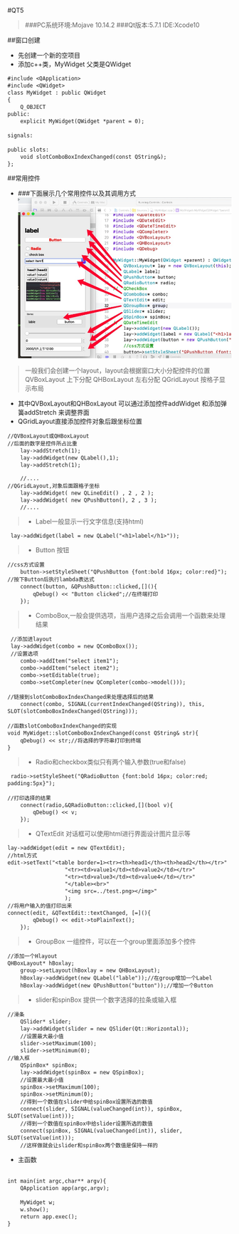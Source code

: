 #QT5

> ###PC系统环境:Mojave 10.14.2
> ###Qt版本:5.7.1 IDE:Xcode10

##窗口创建

* 先创建一个新的空项目
* 添加c++类，MyWidget 父类是QWidget

```
#include <QApplication>
#include <QWidget>
class MyWidget : public QWidget
{
    Q_OBJECT
public:
    explicit MyWidget(QWidget *parent = 0);
    
signals:

public slots:
    void slotComboBoxIndexChanged(const QString&);
};

```

##常用控件

* ###下面展示几个常用控件以及其调用方式
![](images/QtCtl.png)

> 一般我们会创建一个layout，layout会根据窗口大小分配控件的位置
> QVBoxLayout 上下分配
> QHBoxLayout 左右分配
> QGridLayout 按格子显示布局

* 其中QVBoxLayout和QHBoxLayout 可以通过添加控件addWidget 和添加弹簧addStretch 来调整界面
* QGridLayout直接添加控件对象后跟坐标位置
```
//QVBoxLayout或QHBoxLayout
//后面的数字是控件所占比重
	lay->addStretch(1);
    lay->addWidget(new QLabel(),1);
	lay->addStretch(1);
```
```
	//....
//QGridLayout,对象后面跟格子坐标
	lay->addWidget( new QLineEdit() , 2 , 2 );
	lay->addWidget( new QPushButton(), 2 , 3 );
	//....
```

> * Label一般显示一行文字信息(支持html)

```
 lay->addWidget(label = new QLabel("<h1>label</h1>"));
```

> * Button 按钮

```
//css方式设置
    button->setStyleSheet("QPushButton {font:bold 16px; color:red}");
//按下Button后执行lambda表达式
    connect(button, &QPushButton::clicked,[](){
        qDebug() << "Button clicked";//在终端打印
    });
```

> * ComboBox,一般会提供选项，当用户选择之后会调用一个函数来处理结果

```
 //添加进layout
 lay->addWidget(combo = new QComboBox());
 //设置选项
    combo->addItem("select item1");
    combo->addItem("select item2");
    combo->setEditable(true);
    combo->setCompleter(new QCompleter(combo->model()));
 
//链接到slotComboBoxIndexChanged来处理选择后的结果
    connect(combo, SIGNAL(currentIndexChanged(QString)), this, SLOT(slotComboBoxIndexChanged(QString)));
    
//函数slotComboBoxIndexChanged的实现
void MyWidget::slotComboBoxIndexChanged(const QString& str){
    qDebug() << str;//将选择的字符串打印到终端
}

```
> * Radio和checkbox类似只有两个输入参数(true和false)

```
 radio->setStyleSheet("QRadioButton {font:bold 16px; color:red; padding:5px}");

//打印选择的结果
    connect(radio,&QRadioButton::clicked,[](bool v){
        qDebug() << v;
    });
```
> * QTextEdit 对话框可以使用html进行界面设计图片显示等

```
lay->addWidget(edit = new QTextEdit);
//html方式
edit->setText("<table border=1><tr><th>head1</th><th>head2</th></tr>"
                  "<tr><td>value1</td><td>value2</td></tr>"
                  "<tr><td>value3</td><td>value4</td></tr>"
                  "</table><br>"
                  "<img src=../test.png></img>"
                  );
//将用户输入的值打印出来
connect(edit, &QTextEdit::textChanged, [=](){
        qDebug() << edit->toPlainText();
    });
```

> * GroupBox 一组控件，可以在一个group里面添加多个控件

```
//添加一个Hlayout
QHBoxLayout* hBoxlay;
    group->setLayout(hBoxlay = new QHBoxLayout);
    hBoxlay->addWidget(new QLabel("lable"));//在group增加一个Label
    hBoxlay->addWidget(new QPushButton("button"));//增加一个Button
```

> * slider和spinBox 提供一个数字选择的拉条或输入框

```
//滑条
	QSlider* slider;
    lay->addWidget(slider = new QSlider(Qt::Horizontal));
    //设置最大最小值
    slider->setMaximum(100);
    slider->setMinimum(0);
//输入框
    QSpinBox* spinBox;
    lay->addWidget(spinBox = new QSpinBox);
    //设置最大最小值
    spinBox->setMaximum(100);
    spinBox->setMinimum(0);
    //得到一个数值在slider中给spinBox设置所选的数值
    connect(slider, SIGNAL(valueChanged(int)), spinBox, SLOT(setValue(int)));
    //得到一个数值在spinBox中给slider设置所选的数值
    connect(spinBox, SIGNAL(valueChanged(int)), slider, SLOT(setValue(int)));
    //这样做就会让slider和spinBox两个数值是保持一样的
```

* 主函数

```

int main(int argc,char** argv){
    QApplication app(argc,argv);

    MyWidget w;
    w.show();
    return app.exec();
}

```
